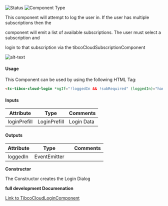 
![Status][auto] ![Component Type][top] <!--Component Meta {"created_by":"JS", "reviewed_by":"JG", "last_modified_by":"JS", "comment":""} Component Meta -->


<p>This component will attempt to log the user in. If the user has multiple subscriptions then the

component will emit a list of available subscriptions. The user must select a subscription and

login to that subscription via the tibcoCloudSubscriptionComponent</p>

<p><img src="../Cloud-Login.png" alt="alt-text" class="img-responsive" title="Image"></p>



#### Usage


This Component can be used by using the following HTML Tag:

```html
<tc-tibco-cloud-login *ngIf="!loggedIn && !subRequired" (loggedIn)="handleLoggedIn($event)" (subscriptionRequired)="handleSubscription($event)"></tc-tibco-cloud-login>
```

#### Inputs

Attribute | Type | Comments
--- | --- | ---
loginPrefill | LoginPrefill | Login Data

#### Outputs

Attribute | Type |   | Comments
--- | --- | --- | ---
loggedIn | EventEmitter |   |  


<b>Constructor</b>


<p>The Constructor creates the Login Dialog</p>




<b>full development Documenation</b>

[Link to TibcoCloudLoginComponent](https://tibcosoftware.github.io/TCSTK-Angular/libdocs/tc-core-lib/components/TibcoCloudLoginComponent.html)


[auto]: https://img.shields.io/badge/Status-auto%20generated-lightgrey.svg?style=flat "auto generated"

[manually]: https://img.shields.io/badge/Status-manually%20created-yellow.svg?style=flat "manually created"

[draft]: https://img.shields.io/badge/Status-draft-red.svg?style=flat "draft"

[review]: https://img.shields.io/badge/Status-need%20review-yellowgreen.svg?style=flat "need review"

[review done]: https://img.shields.io/badge/Status-review%20done-green.svg?style=flat "review done"

[finalized]: https://img.shields.io/badge/Status-finalized-brightgreen.svg?style=flat "finalized"

[top]: https://img.shields.io/badge/Component%20Type-Top-blue.svg?style=flat "top Component"

[major]: https://img.shields.io/badge/Component%20Type-major%20Component-blue.svg?style=flat "major Component"

[minor]: https://img.shields.io/badge/Component%20Type-minor%20Component-blue.svg?style=flat "minor Component"


